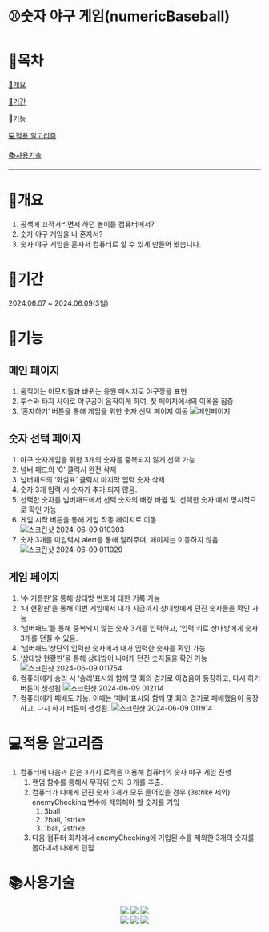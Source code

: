 # ⚾숫자 야구 게임(numericBaseball)

# 📄목차

[🛶개요](#개요)

[📅기간](#기간)

[📘기능](#기능)

[💻적용 알고리즘](#적용-알고리즘)

[📚사용기술](#사용기술)

---

# 🛶개요

1. 공책에 끄적거리면서 하던 놀이를 컴퓨터에서?
2. 숫자 야구 게임을 나 혼자서?
3. 숫자 야구 게임을 혼자서 컴퓨터로 할 수 있게 만들어 봤습니다.

# 📅기간

2024.06.07 ~ 2024.06.09(3일)

# 📘기능

## 메인 페이지

1. 움직이는 이모지들과 바뀌는 응원 메시지로 야구장을 표현
2. 투수와 타자 사이로 야구공이 움직이게 하여, 첫 페이지에서의 이목을 집중
3. ‘혼자하기‘ 버튼을 통해 게임을 위한 숫자 선택 페이지 이동
![메인페이지](https://github.com/KimBeomGi/numericBaseball/assets/128961042/e5d6a26f-d63f-440a-948e-a5909298591e)

## 숫자 선택 페이지

1. 야구 숫자게임을 위한 3개의 숫자를 중복되지 않게 선택 가능
2. 넘버 패드의 ‘C’ 클릭시 완전 삭제
3. 넘버패드의 ‘화살표’ 클릭시 마지막 입력 숫자 삭제
4. 숫자 3개 입력 시 숫자가 추가 되지 않음.
5. 선택한 숫자를  넘버패드에서 선택 숫자의 배경 바뀜 및 ‘선택한 숫자’에서 명시적으로 확인 가능
6. 게임 시작 버튼을 통해 게임 작동 페이지로 이동
![스크린샷 2024-06-09 010303](https://github.com/KimBeomGi/numericBaseball/assets/128961042/c9f46cfa-b17b-4aa7-974a-c505603fdf6e)
7. 숫자 3개를 미입력시 alert를 통해 알려주며, 페이지는 이동하지 않음
![스크린샷 2024-06-09 011029](https://github.com/KimBeomGi/numericBaseball/assets/128961042/117ca68e-814b-4b58-bafc-b65110fb9e53)

## 게임 페이지
1. ‘수 거름판’을 통해 상대방 번호에 대한 기록 가능
2. ‘내 현황판’을 통해 이번 게임에서 내가 지금까지 상대방에게 던진 숫자들을 확인 가능
3. ‘넘버패드’를 통해 중복되지 않는 숫자 3개를 입력하고, ‘입력’키로 상대방에게 숫자 3개를 던질 수 있음.
4. ‘넘버패드’상단의 입력한 숫자에서 내가 입력한 숫자를 확인 가능
5. ‘상대방 현황판’을 통해 상대방이 나에게 던진 숫자들을 확인 가능
![스크린샷 2024-06-09 011754](https://github.com/KimBeomGi/numericBaseball/assets/128961042/b00c6382-9815-4148-b1b2-8c8ca49c2c7a)
6. 컴퓨터에게 승리 시 ‘승리’표시와 함께 몇 회의 경기로 이겼음이 등장하고, 다시 하기 버튼이 생성됨
![스크린샷 2024-06-09 012114](https://github.com/KimBeomGi/numericBaseball/assets/128961042/c87b2885-120a-4768-a3a6-71be64d38af0)
7. 컴퓨터에게 패배도 가능. 이때는 ‘패배’표시와 함께 몇 회의 경기로 패배했음이 등장하고, 다시 하기 버튼이 생성됨.
![스크린샷 2024-06-09 011914](https://github.com/KimBeomGi/numericBaseball/assets/128961042/4d874f7f-1e1e-4bbc-9ec1-b90712ec7183)


# 💻적용 알고리즘

1. 컴퓨터에 다음과 같은 3가지 로직을 이용해 컴퓨터의 숫자 야구 게임 진행
    1. 랜덤 함수를 통해서 무작위 숫자 ３개를 추출.
    2. 컴퓨터가 나에게 던진 숫자 3개가 모두 들어있을 경우 (3strike 제외) enemyChecking 변수에 제외해야 할 숫자를 기입
        1. 3ball
        2. 2ball, 1strike
        3. 1ball, 2strike
    3. 다음 컴퓨터 회차에서 enemyChecking에 기입된 수를 제외한 3개의 숫자를 뽑아내서 나에게 던짐

# 📚사용기술
<div align=center>
  <img src="https://img.shields.io/badge/html5-E34F26?style=for-the-badge&logo=html5&logoColor=white"> 
  <img src="https://img.shields.io/badge/css-1572B6?style=for-the-badge&logo=css3&logoColor=white"> 
  <img src="https://img.shields.io/badge/javascript-F7DF1E?style=for-the-badge&logo=javascript&logoColor=black"> 
	 <br>
   <img src="https://img.shields.io/badge/python-3776AB?style=for-the-badge&logo=python&logoColor=white"> 
   <img src="https://img.shields.io/badge/django-092E20?style=for-the-badge&logo=django&logoColor=white">
	 <img src="https://img.shields.io/badge/mysql-4479A1?style=for-the-badge&logo=mysql&logoColor=white"> 
   <br>
</div>
